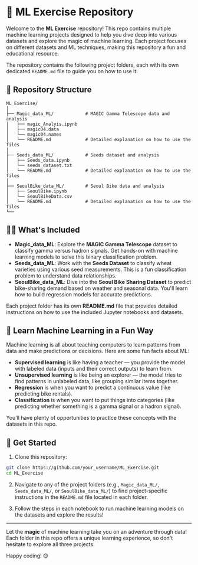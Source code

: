 
# 🧠 ML Exercise Repository

Welcome to the **ML Exercise** repository! This repo contains multiple machine learning projects designed to help you dive deep into various datasets and explore the magic of machine learning. Each project focuses on different datasets and ML techniques, making this repository a fun and educational resource.

The repository contains the following project folders, each with its own dedicated `README.md` file to guide you on how to use it:

## 📂 Repository Structure

```
ML_Exercise/
│
├── Magic_data_ML/            # MAGIC Gamma Telescope data and analysis
│   ├── magic_Analyis.ipynb
│   ├── magic04.data
│   └── magic04.names
│   └── README.md             # Detailed explanation on how to use the files
│
├── Seeds_data_ML/            # Seeds dataset and analysis
│   ├── Seeds_data.ipynb
│   └── seeds_dataset.txt
│   └── README.md             # Detailed explanation on how to use the files
│
├── SeoulBike_data_ML/        # Seoul Bike data and analysis
│   ├── SeoulBike.ipynb
│   └── SeoulBikeData.csv
│   └── README.md             # Detailed explanation on how to use the files
└──
```

## 🧑‍🏫 What's Included

- **Magic_data_ML**: Explore the **MAGIC Gamma Telescope** dataset to classify gamma versus hadron signals. Get hands-on with machine learning models to solve this binary classification problem.
- **Seeds_data_ML**: Work with the **Seeds Dataset** to classify wheat varieties using various seed measurements. This is a fun classification problem to understand data relationships.
- **SeoulBike_data_ML**: Dive into the **Seoul Bike Sharing Dataset** to predict bike-sharing demand based on weather and seasonal data. You'll learn how to build regression models for accurate predictions.

Each project folder has its own **README.md** file that provides detailed instructions on how to use the included Jupyter notebooks and datasets.

## 🧠 Learn Machine Learning in a Fun Way

Machine learning is all about teaching computers to learn patterns from data and make predictions or decisions. Here are some fun facts about ML:

- **Supervised learning** is like having a teacher — you provide the model with labeled data (inputs and their correct outputs) to learn from.
- **Unsupervised learning** is like being an explorer — the model tries to find patterns in unlabeled data, like grouping similar items together.
- **Regression** is when you want to predict a continuous value (like predicting bike rentals).
- **Classification** is when you want to put things into categories (like predicting whether something is a gamma signal or a hadron signal).

You’ll have plenty of opportunities to practice these concepts with the datasets in this repo.

## 🚀 Get Started

1. Clone this repository:

```bash
git clone https://github.com/your_username/ML_Exercise.git
cd ML_Exercise
```

2. Navigate to any of the project folders (e.g., `Magic_data_ML/`, `Seeds_data_ML/`, or `SeoulBike_data_ML/`) to find project-specific instructions in the `README.md` file located in each folder.

3. Follow the steps in each notebook to run machine learning models on the datasets and explore the results!

---

Let the **magic** of machine learning take you on an adventure through data! Each folder in this repo offers a unique learning experience, so don't hesitate to explore all three projects.

Happy coding! 😊
